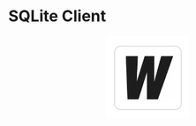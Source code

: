 # SQLite Client

<div align="center">
    <img src="./build/appicon.png" alt="icon" height="150"></img>
<div>

